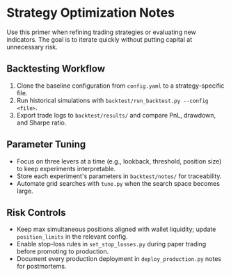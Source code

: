 # Strategy Optimization Notes

Use this primer when refining trading strategies or evaluating new indicators. The goal is to iterate quickly without putting capital at unnecessary risk.

## Backtesting Workflow
1. Clone the baseline configuration from `config.yaml` to a strategy-specific file.
2. Run historical simulations with `backtest/run_backtest.py --config <file>`.
3. Export trade logs to `backtest/results/` and compare PnL, drawdown, and Sharpe ratio.

## Parameter Tuning
- Focus on three levers at a time (e.g., lookback, threshold, position size) to keep experiments interpretable.
- Store each experiment's parameters in `backtest/notes/` for traceability.
- Automate grid searches with `tune.py` when the search space becomes large.

## Risk Controls
- Keep max simultaneous positions aligned with wallet liquidity; update `position_limits` in the relevant config.
- Enable stop-loss rules in `set_stop_losses.py` during paper trading before promoting to production.
- Document every production deployment in `deploy_production.py` notes for postmortems.
